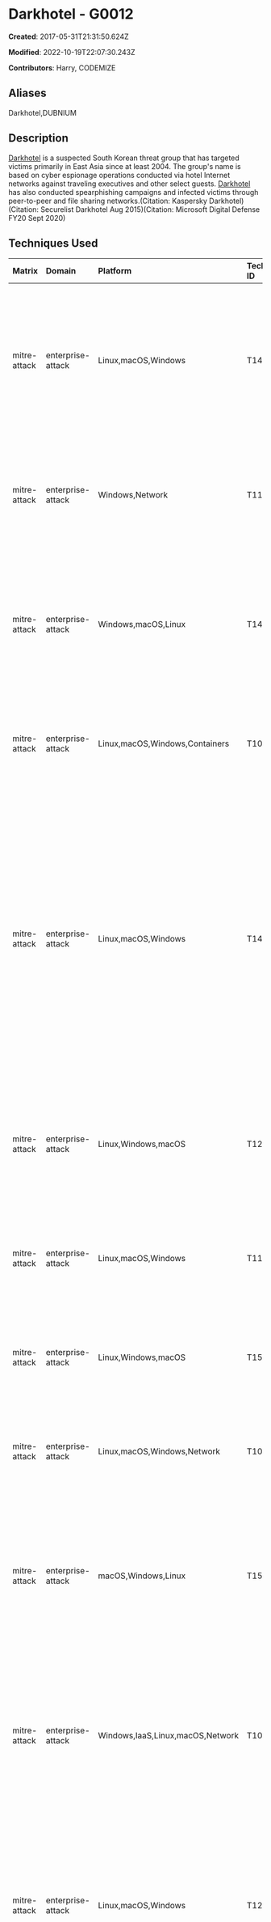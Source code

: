 # Darkhotel - G0012

**Created**: 2017-05-31T21:31:50.624Z

**Modified**: 2022-10-19T22:07:30.243Z

**Contributors**: Harry, CODEMIZE

## Aliases

Darkhotel,DUBNIUM

## Description

[Darkhotel](https://attack.mitre.org/groups/G0012) is a suspected South Korean threat group that has targeted victims primarily in East Asia since at least 2004. The group's name is based on cyber espionage operations conducted via hotel Internet networks against traveling executives and other select guests. [Darkhotel](https://attack.mitre.org/groups/G0012) has also conducted spearphishing campaigns and infected victims through peer-to-peer and file sharing networks.(Citation: Kaspersky Darkhotel)(Citation: Securelist Darkhotel Aug 2015)(Citation: Microsoft Digital Defense FY20 Sept 2020)

## Techniques Used

|Matrix|Domain|Platform|Technique ID|Technique Name|Use|
| :---| :---| :---| :---| :---| :---|
|mitre-attack|enterprise-attack|Linux,macOS,Windows|T1497.002|User Activity Based Checks|[Darkhotel](https://attack.mitre.org/groups/G0012) has used malware that repeatedly checks the mouse cursor position to determine if a real user is on the system.(Citation: Lastline DarkHotel Just In Time Decryption Nov 2015)|
|mitre-attack|enterprise-attack|Windows,Network|T1124|System Time Discovery|[Darkhotel](https://attack.mitre.org/groups/G0012) malware can obtain system time from a compromised host.(Citation: Lastline DarkHotel Just In Time Decryption Nov 2015)|
|mitre-attack|enterprise-attack|Windows,macOS,Linux|T1497|Virtualization/Sandbox Evasion|[Darkhotel](https://attack.mitre.org/groups/G0012) malware has employed just-in-time decryption of strings to evade sandbox detection.(Citation: Lastline DarkHotel Just In Time Decryption Nov 2015)|
|mitre-attack|enterprise-attack|Linux,macOS,Windows,Containers|T1036.005|Match Legitimate Name or Location|[Darkhotel](https://attack.mitre.org/groups/G0012) has used malware that is disguised as a Secure Shell (SSH) tool.(Citation: Microsoft DUBNIUM June 2016)|
|mitre-attack|enterprise-attack|Linux,macOS,Windows|T1497.001|System Checks|[Darkhotel](https://attack.mitre.org/groups/G0012) malware has used a series of checks to determine if it's being analyzed; checks include the length of executable names, if a filename ends with <code>.Md5.exe</code>, and if the program is executed from the root of the C:\ drive, as well as checks for sandbox-related libraries.(Citation: Lastline DarkHotel Just In Time Decryption Nov 2015)(Citation: Microsoft DUBNIUM June 2016)|
|mitre-attack|enterprise-attack|Linux,Windows,macOS|T1203|Exploitation for Client Execution|[Darkhotel](https://attack.mitre.org/groups/G0012) has exploited Adobe Flash vulnerability CVE-2015-8651 for execution.(Citation: Microsoft DUBNIUM June 2016)|
|mitre-attack|enterprise-attack|Linux,macOS,Windows|T1105|Ingress Tool Transfer|[Darkhotel](https://attack.mitre.org/groups/G0012) has used first-stage payloads that download additional malware from C2 servers.(Citation: Microsoft DUBNIUM June 2016)|
|mitre-attack|enterprise-attack|Linux,Windows,macOS|T1573.001|Symmetric Cryptography|[Darkhotel](https://attack.mitre.org/groups/G0012) has used AES-256 and 3DES for C2 communications.(Citation: Microsoft DUBNIUM July 2016)|
|mitre-attack|enterprise-attack|Linux,macOS,Windows,Network|T1083|File and Directory Discovery|[Darkhotel](https://attack.mitre.org/groups/G0012) has used malware that searched for files with specific patterns.(Citation: Microsoft DUBNIUM July 2016)|
|mitre-attack|enterprise-attack|macOS,Windows,Linux|T1566.001|Spearphishing Attachment|[Darkhotel](https://attack.mitre.org/groups/G0012) has sent spearphishing emails with malicious RAR and .LNK attachments.(Citation: Securelist Darkhotel Aug 2015)(Citation: Microsoft DUBNIUM July 2016)|
|mitre-attack|enterprise-attack|Windows,IaaS,Linux,macOS,Network|T1082|System Information Discovery|[Darkhotel](https://attack.mitre.org/groups/G0012) has collected the hostname, OS version, service pack version, and the processor architecture from the victim’s machine.(Citation: Securelist Darkhotel Aug 2015)(Citation: Microsoft DUBNIUM July 2016)|
|mitre-attack|enterprise-attack|Linux,macOS,Windows|T1204.002|Malicious File|[Darkhotel](https://attack.mitre.org/groups/G0012) has sent spearphishing emails in an attempt to lure users into clicking on a malicious attachments.(Citation: Securelist Darkhotel Aug 2015)(Citation: Microsoft DUBNIUM July 2016)|
|mitre-attack|enterprise-attack|Windows,Linux,macOS|T1140|Deobfuscate/Decode Files or Information|[Darkhotel](https://attack.mitre.org/groups/G0012) has decrypted strings and imports using RC4 during execution.(Citation: Securelist Darkhotel Aug 2015)(Citation: Microsoft DUBNIUM July 2016)|
|mitre-attack|enterprise-attack|Windows,Linux,macOS,SaaS|T1189|Drive-by Compromise|[Darkhotel](https://attack.mitre.org/groups/G0012) used embedded iframes on hotel login portals to redirect selected victims to download malware.(Citation: Kaspersky Darkhotel)|
|mitre-attack|enterprise-attack|Linux,macOS,Windows,Network|T1016|System Network Configuration Discovery|[Darkhotel](https://attack.mitre.org/groups/G0012) has collected the IP address and network adapter information from the victim’s machine.(Citation: Securelist Darkhotel Aug 2015)(Citation: Microsoft DUBNIUM July 2016)|
|mitre-attack|enterprise-attack|Linux,macOS,Windows|T1027|Obfuscated Files or Information|[Darkhotel](https://attack.mitre.org/groups/G0012) has obfuscated code using RC4, XOR, and RSA.(Citation: Securelist Darkhotel Aug 2015)(Citation: Microsoft DUBNIUM July 2016)|
|mitre-attack|enterprise-attack|Windows,Azure AD,Office 365,SaaS,IaaS,Linux,macOS,Google Workspace|T1518.001|Security Software Discovery|[Darkhotel](https://attack.mitre.org/groups/G0012) has searched for anti-malware strings and anti-virus processes running on the system.(Citation: Securelist Darkhotel Aug 2015)(Citation: Microsoft DUBNIUM June 2016) |
|mitre-attack|enterprise-attack|Linux,macOS,Windows,Network|T1057|Process Discovery|[Darkhotel](https://attack.mitre.org/groups/G0012) malware can collect a list of running processes on a system.(Citation: Securelist Darkhotel Aug 2015)|
|mitre-attack|enterprise-attack|Windows|T1059.003|Windows Command Shell|[Darkhotel](https://attack.mitre.org/groups/G0012) has dropped an mspaint.lnk shortcut to disk which launches a shell script that downloads and executes a file.(Citation: Securelist Darkhotel Aug 2015)|
|mitre-attack|enterprise-attack|Windows,Office 365,SaaS,Linux,macOS|T1080|Taint Shared Content|[Darkhotel](https://attack.mitre.org/groups/G0012) used a virus that propagates by infecting executables stored on shared drives.(Citation: Kaspersky Darkhotel)|
|mitre-attack|enterprise-attack|macOS,Windows|T1553.002|Code Signing|[Darkhotel](https://attack.mitre.org/groups/G0012) has used code-signing certificates on its malware that are either forged due to weak keys or stolen. [Darkhotel](https://attack.mitre.org/groups/G0012) has also stolen certificates and signed backdoors and downloaders with them.(Citation: Kaspersky Darkhotel)(Citation: Securelist Darkhotel Aug 2015)|
|mitre-attack|enterprise-attack|Windows|T1091|Replication Through Removable Media|[Darkhotel](https://attack.mitre.org/groups/G0012)'s selective infector modifies executables stored on removable media as a method of spreading across computers.(Citation: Kaspersky Darkhotel)|
|mitre-attack|enterprise-attack|Windows,macOS,Linux,Network|T1056.001|Keylogging|[Darkhotel](https://attack.mitre.org/groups/G0012) has used a keylogger.(Citation: Kaspersky Darkhotel)|
|mitre-attack|enterprise-attack|Windows|T1547.001|Registry Run Keys / Startup Folder|[Darkhotel](https://attack.mitre.org/groups/G0012) has been known to establish persistence by adding programs to the Run Registry key.(Citation: Kaspersky Darkhotel)|
